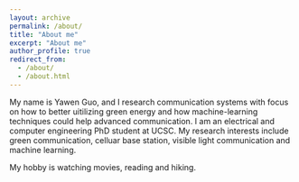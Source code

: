 ```yaml
---
layout: archive
permalink: /about/
title: "About me"
excerpt: "About me"
author_profile: true
redirect_from: 
  - /about/
  - /about.html
---
```


My name is Yawen Guo, and I research communication systems with focus on how to better uitilizing green energy and how machine-learning techniques could help advanced communication. I am an electrical and computer engineering PhD student at UCSC. My research interests include green communication, celluar base station, visible light communication and machine learning.
 
My hobby is watching movies, reading and hiking.

